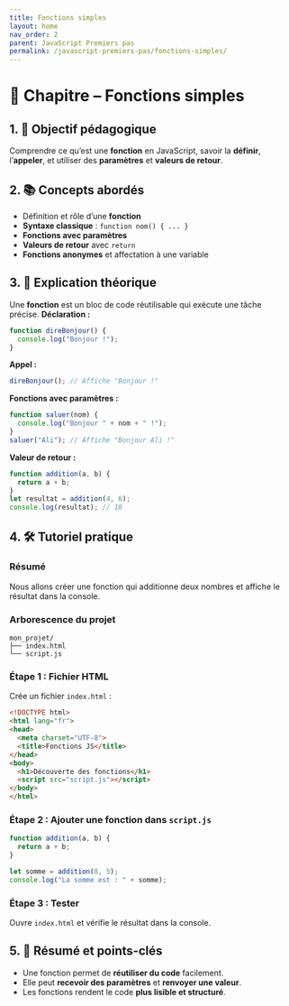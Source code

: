 ```yaml
---
title: Fonctions simples
layout: home
nav_order: 2
parent: JavaScript Premiers pas
permalink: /javascript-premiers-pas/fonctions-simples/
---
```


# 📘 Chapitre – Fonctions simples

## 1. 🎯 Objectif pédagogique

Comprendre ce qu’est une **fonction** en JavaScript, savoir la **définir**, l’**appeler**, et utiliser des **paramètres** et **valeurs de retour**.

## 2. 📚 Concepts abordés

* Définition et rôle d’une **fonction**
* **Syntaxe classique** : `function nom() { ... }`
* **Fonctions avec paramètres**
* **Valeurs de retour** avec `return`
* **Fonctions anonymes** et affectation à une variable

## 3. 🧠 Explication théorique

Une **fonction** est un bloc de code réutilisable qui exécute une tâche précise.
**Déclaration :**

```js
function direBonjour() {
  console.log("Bonjour !");
}
```

**Appel :**

```js
direBonjour(); // Affiche "Bonjour !"
```

**Fonctions avec paramètres :**

```js
function saluer(nom) {
  console.log("Bonjour " + nom + " !");
}
saluer("Ali"); // Affiche "Bonjour Ali !"
```

**Valeur de retour :**

```js
function addition(a, b) {
  return a + b;
}
let resultat = addition(4, 6);
console.log(resultat); // 10
```

## 4. 🛠 Tutoriel pratique

### Résumé

Nous allons créer une fonction qui additionne deux nombres et affiche le résultat dans la console.

### Arborescence du projet

```
mon_projet/
├── index.html
└── script.js
```

### **Étape 1 : Fichier HTML**

Crée un fichier `index.html` :

```html
<!DOCTYPE html>
<html lang="fr">
<head>
  <meta charset="UTF-8">
  <title>Fonctions JS</title>
</head>
<body>
  <h1>Découverte des fonctions</h1>
  <script src="script.js"></script>
</body>
</html>
```

### **Étape 2 : Ajouter une fonction dans `script.js`**

```js
function addition(a, b) {
  return a + b;
}

let somme = addition(8, 5);
console.log("La somme est : " + somme);
```

### **Étape 3 : Tester**

Ouvre `index.html` et vérifie le résultat dans la console.

## 5. 🧾 Résumé et points-clés

* Une fonction permet de **réutiliser du code** facilement.
* Elle peut **recevoir des paramètres** et **renvoyer une valeur**.
* Les fonctions rendent le code **plus lisible et structuré**.

